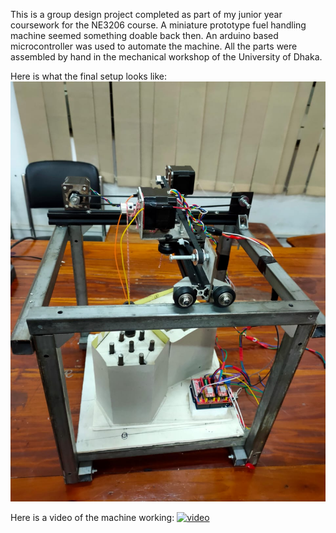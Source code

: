 This is a group design project completed as part of my junior year coursework for the NE3206 course. A miniature prototype fuel handling machine seemed something doable back then.
An arduino based microcontroller was used to automate the machine. All the parts were assembled by hand in the mechanical workshop of the University of Dhaka.

Here is what the final setup looks like:
[![photo](https://github.com/not-fahim/mofes/blob/master/Final%20setup.jpg)](https://github.com/not-fahim/mofes/blob/master/Working.gif)

Here is a video of the machine working:
[![video](https://github.com/not-fahim/mofes/blob/master/working.gif)](https://github.com/not-fahim/mofes/blob/master/Working.gif)
